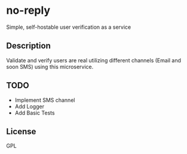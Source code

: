 # no-reply
Simple, self-hostable user verification as a service

## Description
Validate and verify users are real utilizing different channels (Email and soon SMS) using this microservice.

## TODO
- Implement SMS channel
- Add Logger
- Add Basic Tests

## License
GPL
